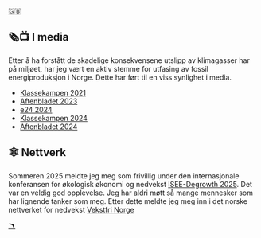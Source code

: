 <a href="involvement_english.md" class="flag-link">🇬🇧</a>

## 🗞️📺 I media

Etter å ha forstått de skadelige konsekvensene utslipp av klimagasser har på miljøet, har jeg vært en aktiv stemme for utfasing av fossil energiproduksjon i Norge. Dette har ført til en viss synlighet i media.

- [Klassekampen 2021](https://klassekampen.no/artikkel/2021-08-19/vil-avvikle-sin-egen-bransje)
- [Aftenbladet 2023](https://www.aftenbladet.no/meninger/debatt/i/ve1dQm/strategivalg-under-heteboelger)
- [e24 2024](https://e24.no/energi-og-klima/i/JbnoWX/equinor-ansatt-fronter-oljeaksjon-bekymret-for-barna-mine)
- [Klassekampen 2024](https://klassekampen.no/artikkel/2024-09-05/debatt-a-unnga-en-storulykke)
- [Aftenbladet 2024](https://www.aftenbladet.no/meninger/debatt/i/OoyO11/klimaaksjoner-blind-lojalitet-hvor-man-bare-gjentar-alt-arbeidsgiveren-sier-har-lite-med-lojalitet-aa-gjoere)

## 🕸️ Nettverk

Sommeren 2025 meldte jeg meg som frivillig under den internasjonale konferansen for økologisk økonomi og nedvekst [ISEE-Degrowth 2025](https://isee-degrowth2025.no/). Det var en veldig god opplevelse. Jeg har aldri møtt så mange mennesker som har lignende tanker som meg. Etter dette meldte jeg meg inn i det norske nettverket for nedvekst [Vekstfri Norge](https://vekstfri.no/)

<a href="engasjement.md" class="boom-link">🪃</a>
